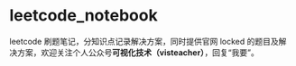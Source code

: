 # leetcode_notebook

leetcode 刷题笔记，分知识点记录解决方案，同时提供官网 locked 的题目及解决方案，欢迎关注个人公众号**可视化技术（visteacher）**，回复“我要”。
